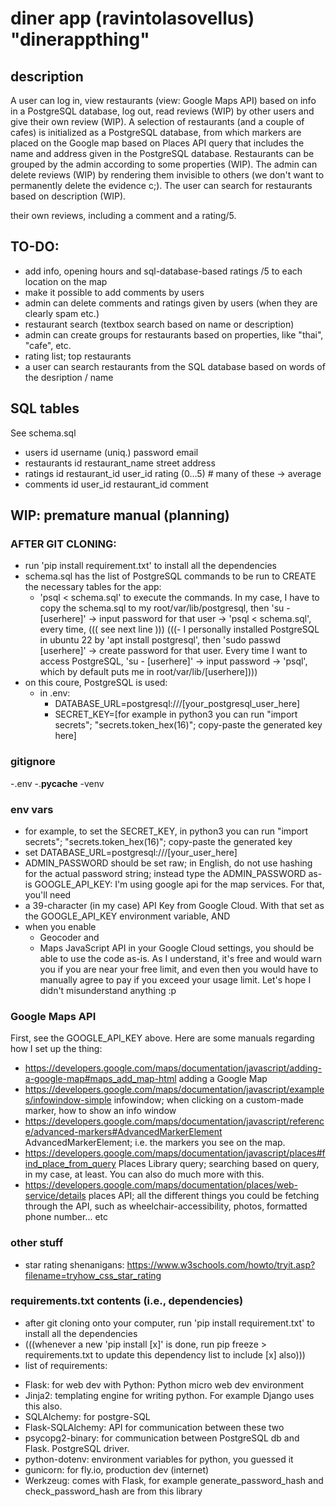 # diner app (ravintolasovellus) "dinerappthing"
## description
A user can log in, view restaurants (view: Google Maps API) based on info in a PostgreSQL database, log out, read reviews (WIP) by other users and give their own review (WIP).
A selection of restaurants (and a couple of cafes) is initialized as a PostgreSQL database, from which markers are placed
on the Google map based on Places API query that includes the name and address given in the PostgreSQL database.
Restaurants can be grouped by the admin according to some properties (WIP). The admin can delete reviews (WIP) by rendering them invisible to others (we don't want to permanently delete the evidence c;).
The user can search for restaurants based on description (WIP).

their own reviews, including a comment and a rating/5.
## TO-DO:
- add info, opening hours and sql-database-based ratings /5 to each location on the map
- make it possible to add comments by users
- admin can delete comments and ratings given by users (when they are clearly spam etc.)
- restaurant search (textbox search based on name or description)
- admin can create groups for restaurants based on properties, like "thai", "cafe", etc.
- rating list; top restaurants
- a user can search restaurants from the SQL database based on words of the desription / name


## SQL tables
See schema.sql
- users         id      username (uniq.)    password            email               
- restaurants   id      restaurant_name     street address
- ratings       id      restaurant_id       user_id             rating (0...5)      # many of these -> average
- comments      id      user_id             restaurant_id       comment

## WIP: premature manual (planning)
### AFTER GIT CLONING:
- run 'pip install requirement.txt' to install all the dependencies
- schema.sql has the list of PostgreSQL commands to be run to CREATE the necessary tables for the app:
    * 'psql < schema.sql' to execute the commands. In my case, I have to copy the schema.sql to my root/var/lib/postgresql, then 'su - \[userhere\]' -> input password for that user -> 'psql < schema.sql', every time, ((( see next line )))
(((- I personally installed PostgreSQL in ubuntu 22 by 'apt install postgresql', then 'sudo passwd \[userhere\]' -> create password for that user. Every time I want to access PostgreSQL, 'su - \[userhere\]' -> input password -> 'psql', which by default puts me in root/var/lib/\[userhere\])))
- on this coure, PostgreSQL is used:
    * in .env:
        * DATABASE_URL=postgresql:///\[your_postgresql_user_here\]
        * SECRET_KEY=\[for example in python3 you can run "import secrets"; "secrets.token_hex(16)"; copy-paste the generated key here\]

### gitignore
-.env
-.__pycache__
-venv

### env vars
- for example, to set the SECRET_KEY, in python3 you can run "import secrets"; "secrets.token_hex(16)"; copy-paste the generated key
- set DATABASE_URL=postgresql:///\[your_user_here\]
- ADMIN_PASSWORD should be set raw; in English, do not use hashing for the actual password string; instead type the ADMIN_PASSWORD as-is
GOOGLE_API_KEY: I'm using google api for the map services. For that, you'll need 
- a 39-character (in my case) API Key from Google Cloud. With that set as the GOOGLE_API_KEY environment variable, AND 
- when you enable 
    - Geocoder and 
    - Maps JavaScript API in your Google Cloud settings, 
you should be able to use the code as-is. As I understand, it's free and would warn you if you are near your free limit, and even then you would have to manually agree to pay if you exceed your usage limit. Let's hope I didn't misunderstand anything :p

### Google Maps API
First, see the GOOGLE_API_KEY above.
Here are some manuals regarding how I set up the thing:
- https://developers.google.com/maps/documentation/javascript/adding-a-google-map#maps_add_map-html adding a Google Map
- https://developers.google.com/maps/documentation/javascript/examples/infowindow-simple infowindow; when clicking on a custom-made marker, how to show an info window
- https://developers.google.com/maps/documentation/javascript/reference/advanced-markers#AdvancedMarkerElement AdvancedMarkerElement; i.e. the markers you see on the map.
- https://developers.google.com/maps/documentation/javascript/places#find_place_from_query Places Library query; searching based on query, in my case, at least. You can also do much more with this.
- https://developers.google.com/maps/documentation/places/web-service/details places API; all the different things you could be fetching through the API, such as wheelchair-accessibility, photos, formatted phone number... etc

### other stuff
- star rating shenanigans: https://www.w3schools.com/howto/tryit.asp?filename=tryhow_css_star_rating

### requirements.txt contents (i.e., dependencies)
- after git cloning onto your computer, run 'pip install requirement.txt' to install all the dependencies
- (((whenever a new 'pip install \[x\]' is done, run pip freeze > requirements.txt to update this dependency list to include \[x\] also)))
- list of requirements:
* Flask: for web dev with Python: Python micro web dev environment
* Jinja2: templating engine for writing python. For example Django uses this also.
* SQLAlchemy: for postgre-SQL
* Flask-SQLAlchemy: API for communication between these two
* psycopg2-binary: for communication between PostgreSQL db and Flask. PostgreSQL driver.
* python-dotenv: environment variables for python, you guessed it
* gunicorn: for fly.io, production dev (internet)
* Werkzeug: comes with Flask, for example generate_password_hash and check_password_hash are from this library